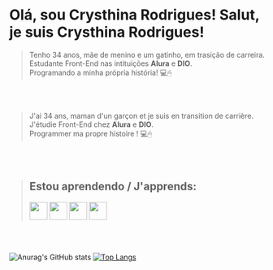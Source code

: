 # Olá, sou Crysthina Rodrigues! Salut, je suis Crysthina Rodrigues!

>Tenho 34 anos, mãe de menino e um gatinho, em trasição de carreira.<br>
>Estudante Front-End nas intituições **Alura** e **DIO**.<br>
>Programando a minha própria história! 💻🖱

<br>
<br>

>J'ai 34 ans, maman d'un garçon et je suis en transition de carrière.<br>
>J'étudie Front-End chez **Alura** e **DIO**.<br>
>Programmer ma propre histoire ! 💻🖱<br>

<br>
<br>

>## Estou aprendendo / J'apprends:
>
><img src="https://cdn.jsdelivr.net/gh/devicons/devicon/icons/html5/html5-original.svg" width="35" height="35"/> <img src="https://cdn.jsdelivr.net/gh/devicons/devicon/icons/css3/css3-original.svg" width="35" height="35"/> <img src="https://cdn.jsdelivr.net/gh/devicons/devicon/icons/javascript/javascript-original.svg" width="35" height="35"/> <img src="https://cdn.jsdelivr.net/gh/devicons/devicon/icons/git/git-original.svg" width="35" height="35"/>

<br>
<br>

![Anurag's GitHub stats](https://github-readme-stats.vercel.app/api?username=Crysthina&show_icons=true&theme=transparent)
[![Top Langs](https://github-readme-stats.vercel.app/api/top-langs/?username=Crysthina&langs_count=8)](https://github.com/anuraghazra/github-readme-stats)
